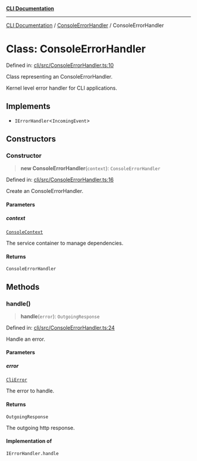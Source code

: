 [**CLI Documentation**](../../README.md)

***

[CLI Documentation](../../README.md) / [ConsoleErrorHandler](../README.md) / ConsoleErrorHandler

# Class: ConsoleErrorHandler

Defined in: [cli/src/ConsoleErrorHandler.ts:10](https://github.com/stonemjs/cli/blob/a8ddb59abbd77ddb2870c689c0c7e80297d24c5a/src/ConsoleErrorHandler.ts#L10)

Class representing an ConsoleErrorHandler.

Kernel level error handler for CLI applications.

## Implements

- `IErrorHandler`\<`IncomingEvent`\>

## Constructors

### Constructor

> **new ConsoleErrorHandler**(`context`): `ConsoleErrorHandler`

Defined in: [cli/src/ConsoleErrorHandler.ts:16](https://github.com/stonemjs/cli/blob/a8ddb59abbd77ddb2870c689c0c7e80297d24c5a/src/ConsoleErrorHandler.ts#L16)

Create an ConsoleErrorHandler.

#### Parameters

##### context

[`ConsoleContext`](../../declarations/interfaces/ConsoleContext.md)

The service container to manage dependencies.

#### Returns

`ConsoleErrorHandler`

## Methods

### handle()

> **handle**(`error`): `OutgoingResponse`

Defined in: [cli/src/ConsoleErrorHandler.ts:24](https://github.com/stonemjs/cli/blob/a8ddb59abbd77ddb2870c689c0c7e80297d24c5a/src/ConsoleErrorHandler.ts#L24)

Handle an error.

#### Parameters

##### error

[`CliError`](../../errors/CliError/classes/CliError.md)

The error to handle.

#### Returns

`OutgoingResponse`

The outgoing http response.

#### Implementation of

`IErrorHandler.handle`
